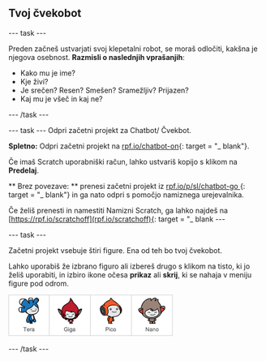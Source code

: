 ## Tvoj čvekobot

\--- task \---

Preden začneš ustvarjati svoj klepetalni robot, se moraš odločiti, kakšna je njegova osebnost. **Razmisli o naslednjih vprašanjih**:

+ Kako mu je ime?
+ Kje živi?
+ Je srečen? Resen? Smešen? Sramežljiv? Prijazen?
+ Kaj mu je všeč in kaj ne?

\--- /task \---

\--- task \--- Odpri začetni projekt za Chatbot/ Čvekbot.

**Spletno:** Odpri začetni projekt na [rpf.io/chatbot-on](http://rpf.io/chatbot-on){: target = "_ blank"}.

Če imaš Scratch uporabniški račun, lahko ustvariš kopijo s klikom na **Predelaj**.

** Brez povezave: ** prenesi začetni projekt iz [ rpf.io/p/sl/chatbot-go ](http://rpf.io/p/en/chatbot-go) {: target = "_ blank"} in ga nato odpri s pomočjo namiznega urejevalnika.

Če želiš prenesti in namestiti Namizni Scratch, ga lahko najdeš na [https://rpf.io/scratchoff](rpf.io/scratchoff){: target = "_ blank \---

\--- task \---

Začetni projekt vsebuje štiri figure. Ena od teh bo tvoj čvekobot.

Lahko uporabiš že izbrano figuro ali izbereš drugo s klikom na tisto, ki jo želiš uporabiti, in izbiro ikone očesa **prikaz** ali **skrij**, ki se nahaja v meniju figure pod odrom.

![Izberi lik](images/chatbot-characters.png)

\--- /task \---